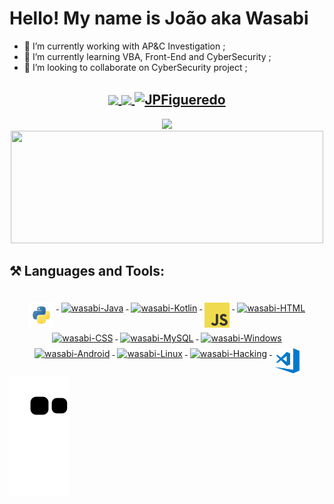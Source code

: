 <h1> Hello! My name is João aka Wasabi </h1>

- 🔭 I’m currently working with AP&C Investigation ;
- 🌱 I’m currently learning VBA, Front-End and CyberSecurity ;
- 👯 I’m looking to collaborate on CyberSecurity project ;

<h2 align="center">
    <div style="display inline-block">
        <a href="mailto:jp.figueredo8@gmail.com">
          <img align="center" height="30em" src="https://img.shields.io/badge/Gmail-D14836?style=for-the-badge&logo=gmail&logoColor=green"/>
        </a>
        <a href="https://www.linkedin.com/in/joao-figueredo/">
          <img align="center" height="30em" src="https://img.shields.io/badge/LinkedIn-0077B5?style=for-the-badge&logo=linkedin&logoColor=green"/>
        </a>
        <a href="https://github.com/JPFigueredo">
          <img align="center" height="30em" src="https://komarev.com/ghpvc/?username=JPFigueredo&color=green" alt="JPFigueredo" />
        </a>
  </div>
</h2>

<div align="center">
  <img height="180em" src="https://github-readme-stats.vercel.app/api?username=JPFigueredo&count_private=true&show_icons=true&theme=chartreuse-dark"/>
  <img height="180em" width="500em" src="https://github-readme-stats.vercel.app/api/top-langs/?username=JPFigueredo&layout=compact&langs_count=16&theme=chartreuse-dark"/>
</div>

## ⚒️ Languages and Tools:
<div style="display: inline_block" align="center"><br>
        <a href="https://github.com/JPFigueredo">
        <img alt="wasabi-Python" src="https://raw.githubusercontent.com/github/explore/80688e429a7d4ef2fca1e82350fe8e3517d3494d/topics/python/python.png" height="40" style="vertical-align:top; margin:4px"/>
        <img alt="wasabi-Java" src="https://cdn.jsdelivr.net/gh/devicons/devicon/icons/java/java-original-wordmark.svg" height="40" style="vertical-align:top; margin:4px"/>
        <img alt="wasabi-Kotlin" src="https://cdn.jsdelivr.net/gh/devicons/devicon/icons/kotlin/kotlin-original.svg" height="40" style="vertical-align:top; margin:4px"/>
        <img alt="wasabi-Javascript" src="https://raw.githubusercontent.com/github/explore/80688e429a7d4ef2fca1e82350fe8e3517d3494d/topics/javascript/javascript.png" height="40" style="vertical-align:top; margin:4px"/>
        <img alt="wasabi-HTML" src="https://cdn.jsdelivr.net/gh/devicons/devicon/icons/html5/html5-original.svg" height="40" style="vertical-align:top; margin:4px"/>
        <img alt="wasabi-CSS" src="https://cdn.jsdelivr.net/gh/devicons/devicon/icons/css3/css3-original.svg" height="40" style="vertical-align:top; margin:4px"/>
        <img alt="wasabi-MySQL" src="https://cdn.jsdelivr.net/gh/devicons/devicon/icons/mysql/mysql-original.svg" height="40" style="vertical-align:top; margin:4px"/>
        <img alt="wasabi-Windows" src="https://cdn.jsdelivr.net/gh/devicons/devicon/icons/windows8/windows8-original.svg" height="40" style="vertical-align:top; margin:4px"/>
        <img alt="wasabi-Android" src="https://cdn.jsdelivr.net/gh/devicons/devicon/icons/android/android-original.svg" height="40" style="vertical-align:top; margin:4px"/>
        <img alt="wasabi-Linux" src="https://cdn.jsdelivr.net/gh/devicons/devicon/icons/linux/linux-original.svg" height="40" style="vertical-align:top; margin:4px"/>
        <img alt="wasabi-Hacking" src="https://img.icons8.com/ios/50/000000/hacker.png" height="40" style="vertical-align:top; margin:4px"/>
        <img alt="wasabi-VS-Code" src="https://raw.githubusercontent.com/github/explore/80688e429a7d4ef2fca1e82350fe8e3517d3494d/topics/visual-studio-code/visual-studio-code.png" height="40" style="vertical-align:top; margin:4px">
    </a>
</div>


<img src="https://github.com/JPFigueredo/JPFigueredo/blob/output/github-contribution-grid-snake.svg"/>



